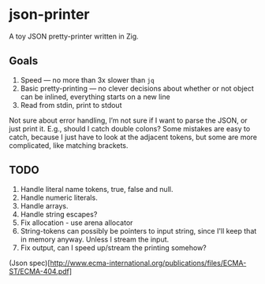 # json-printer
A toy JSON pretty-printer written in Zig.

## Goals
1. Speed — no more than 3x slower than `jq`
2. Basic pretty-printing — no clever decisions about whether or not object can be inlined, everything starts on a new line
3. Read from stdin, print to stdout

Not sure about error handling, I’m not sure if I want to parse the JSON, or just print it. E.g., should I catch double colons? Some mistakes are easy to catch, because I just have to look at the adjacent tokens, but some are more complicated, like matching brackets.

## TODO
1. Handle literal name tokens, true, false and null.
2. Handle numeric literals.
3. Handle arrays.
4. Handle string escapes?
5. Fix allocation - use arena allocator
6. String-tokens can possibly be pointers to input string, since I'll keep that in memory anyway. Unless I stream the input.
7. Fix output, can I speed up/stream the printing somehow?

(Json spec)[http://www.ecma-international.org/publications/files/ECMA-ST/ECMA-404.pdf]
